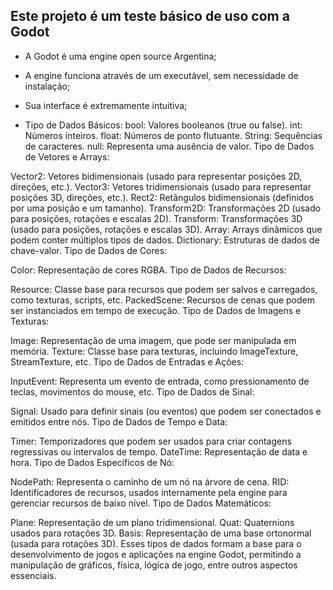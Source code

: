 ## Este projeto é um teste básico de uso com a Godot ##

- A Godot é uma engine open source Argentina;
- A engine funciona através de um executável, sem necessidade de instalação;
- Sua interface é extremamente intuitiva;

- Tipo de Dados Básicos:
bool: Valores booleanos (true ou false).
int: Números inteiros.
float: Números de ponto flutuante.
String: Sequências de caracteres.
null: Representa uma ausência de valor.
Tipo de Dados de Vetores e Arrays:

Vector2: Vetores bidimensionais (usado para representar posições 2D, direções, etc.).
Vector3: Vetores tridimensionais (usado para representar posições 3D, direções, etc.).
Rect2: Retângulos bidimensionais (definidos por uma posição e um tamanho).
Transform2D: Transformações 2D (usado para posições, rotações e escalas 2D).
Transform: Transformações 3D (usado para posições, rotações e escalas 3D).
Array: Arrays dinâmicos que podem conter múltiplos tipos de dados.
Dictionary: Estruturas de dados de chave-valor.
Tipo de Dados de Cores:

Color: Representação de cores RGBA.
Tipo de Dados de Recursos:

Resource: Classe base para recursos que podem ser salvos e carregados, como texturas, scripts, etc.
PackedScene: Recursos de cenas que podem ser instanciados em tempo de execução.
Tipo de Dados de Imagens e Texturas:

Image: Representação de uma imagem, que pode ser manipulada em memória.
Texture: Classe base para texturas, incluindo ImageTexture, StreamTexture, etc.
Tipo de Dados de Entradas e Ações:

InputEvent: Representa um evento de entrada, como pressionamento de teclas, movimentos do mouse, etc.
Tipo de Dados de Sinal:

Signal: Usado para definir sinais (ou eventos) que podem ser conectados e emitidos entre nós.
Tipo de Dados de Tempo e Data:

Timer: Temporizadores que podem ser usados para criar contagens regressivas ou intervalos de tempo.
DateTime: Representação de data e hora.
Tipo de Dados Específicos de Nó:

NodePath: Representa o caminho de um nó na árvore de cena.
RID: Identificadores de recursos, usados internamente pela engine para gerenciar recursos de baixo nível.
Tipo de Dados Matemáticos:

Plane: Representação de um plano tridimensional.
Quat: Quaternions usados para rotações 3D.
Basis: Representação de uma base ortonormal (usada para rotações 3D).
Esses tipos de dados formam a base para o desenvolvimento de jogos e aplicações na engine Godot, permitindo a manipulação de gráficos, física, lógica de jogo, entre outros aspectos essenciais.
